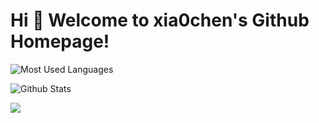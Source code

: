 # Hi 🎉 Welcome to xia0chen's Github Homepage!




![Most Used Languages](https://github-readme-stats.vercel.app/api/top-langs/?username=xla0chen&theme=dark&layout=compact)

![Github Stats](https://github-readme-stats.vercel.app/api?username=xla0chen&show_icons=true&theme=dark&count_private=true)

![](https://activity-graph.herokuapp.com/graph?username=xla0chen&theme=github)
